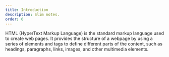 ```yaml
---
title: Introduction
description: Slim notes.
order: 0
---
```


HTML (HyperText Markup Language) is the standard markup language used to create web pages. It provides the structure of a webpage by using a series of elements and tags to define different parts of the content, such as headings, paragraphs, links, images, and other multimedia elements.